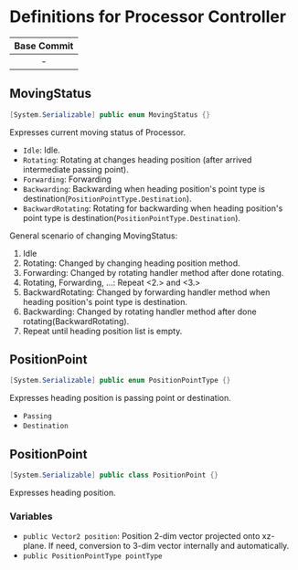# Definitions for Processor Controller

| Base Commit |
| :-: |
| - |

## MovingStatus

```cs
[System.Serializable] public enum MovingStatus {}
```

Expresses current moving status of Processor.

* `Idle`: Idle.
* `Rotating`: Rotating at changes heading position (after arrived intermediate passing point).
* `Forwarding`: Forwarding
* `Backwarding`: Backwarding when heading position's point type is destination(`PositionPointType.Destination`).
* `BackwardRotating`: Rotating for backwarding when heading position's point type is destination(`PositionPointType.Destination`).

General scenario of changing MovingStatus:
1. Idle  
2. Rotating: Changed by changing heading position method.  
3. Forwarding: Changed by rotating handler method after done rotating.  
4. Rotating, Forwarding, ...: Repeat &lt;2.&gt; and &lt;3.&gt;
5. BackwardRotating: Changed by forwarding handler method when heading position's point type is destination.
6. Backwarding: Changed by rotating handler method after done rotating(BackwardRotating).
7. Repeat until heading position list is empty.

## PositionPoint

```cs
[System.Serializable] public enum PositionPointType {}
```

Expresses heading position is passing point or destination.

* `Passing`
* `Destination`

## PositionPoint
```cs
[System.Serializable] public class PositionPoint {}
```

Expresses heading position.

### Variables

* `public Vector2 position`: Position 2-dim vector projected onto xz-plane. If need, conversion to 3-dim vector internally and automatically.
* `public PositionPointType pointType`
